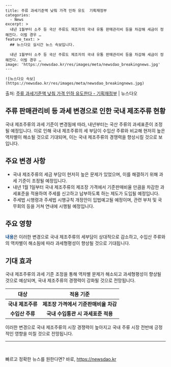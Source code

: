     ---
    title: 주류 과세기준액 낮춰 가격 인하 유도  기획재정부
    categories:
      - News
    excerpt: >
      내년 1월부터 소주 등 국산 주류도 제조자의 국내 유통 판매관리비 등을 차감해 세금이 정해진다. 이럴 경우 …
    feature_text: >
      ## 뉴스다오 실시간 뉴스 속보입니다.
    
      내년 1월부터 소주 등 국산 주류도 제조자의 국내 유통 판매관리비 등을 차감해 세금이 정해진다. 이럴 경우 …
    image: 'https://newsdao.kr/res/images/meta/newsdao_breakingnews.jpg'
    ---
    
    ![뉴스다오 속보](https://newsdao.kr/res/images/meta/newsdao_breakingnews.jpg)

<p>출처: <a href="https://newsdao.kr/2698" rel="dofollow">주류 과세기준액 낮춰 가격 인하 유도한다 - 기획재정부</a> | 뉴스다오</p>

<h2>주류 판매관리비 등 과세 변경으로 인한 국내 제조주류 현황</h2>
<p data-ke-size="size16">국내 제조주류의 과세 기준이 변경됨에 따라, 내년부터는 국산 주류의 과세표준이 조정될 예정입니다. 이로 인해 국내 제조주류의 세 부담이 수입산 주류와 비교해 현저히 높은 역차별이 해소될 것으로 기대되며, 이는 국내 제조주류의 경쟁력을 향상시킬 것으로 보입니다.</p>

<h2 data-ke-size="size26">주요 변경 사항</h2>
<ul>
<li>국내 제조주류의 세금 부담이 현저히 높은 문제가 있었으며, 이를 해결하기 위해 과세 기준이 조정될 예정입니다.</li>
<li>내년 1월 1일부터 국내 제조주류의 제조장 가격에서 기준판매비율 만큼을 차감한 과세표준을 적용하여 주세를 신고하고 납부하도록 하는 제도가 도입될 예정입니다.</li>
<li>주세법 시행령과 주세법 시행규칙 개정안이 입법예고될 예정이며, 관련 부처 및 국무회의 등을 거쳐 연내에 시행될 예정입니다.</li>
</ul>

<h2 data-ke-size="size26">주요 영향</h2>
<p data-ke-size="size16"><b><span style="color: #1a5490;">내용</span></b>은 이러한 변경으로 국내 제조주류의 세부담이 상대적으로 감소하고, 수입산 주류와의 역차별이 해소됨에 따라 과세형평성이 향상될 것으로 기대됩니다.</p>

<h2 data-ke-size="size26">기대 효과</h2>
<p data-ke-size="size16">국내 제조주류의 과세 기준 조정을 통해 역차별 문제가 해소되고 과세형평성이 향상될 것으로 예상되며, 국내 제조주류의 경쟁력이 강화될 것으로 전망됩니다.</p>

<table>
<thead>
<tr>
<th scope="col">대상</th>
<th scope="col">적용 기준</th>
</tr>
</thead>
<tbody>
<tr>
<td style="text-align: center; height: 17px;"><b>국내 제조주류</b></td>
<td style="text-align: center; height: 17px;"><b>제조장 가격에서 기준판매비율 차감</b></td>
</tr>
<tr>
<td style="text-align: center; height: 17px;"><b>수입산 주류</b></td>
<td style="text-align: center; height: 17px;"><b>국내 수입통관 시 과세표준 적용</b></td>
</tr>
</tbody>
</table>

<p data-ke-size="size16">이러한 변경으로 국내 제조주류의 시장 경쟁력이 높아지고 국내 주류 시장 전반에 긍정적인 영향을 미칠 것으로 전망됩니다.</p>

<hr data-ke-size="size16">
<p data-ke-size="size16">&nbsp;</p> 

빠르고 정확한 뉴스를 원한다면? 바로, <a href="https://newsdao.kr" rel="dofollow">https://newsdao.kr</a>


    
